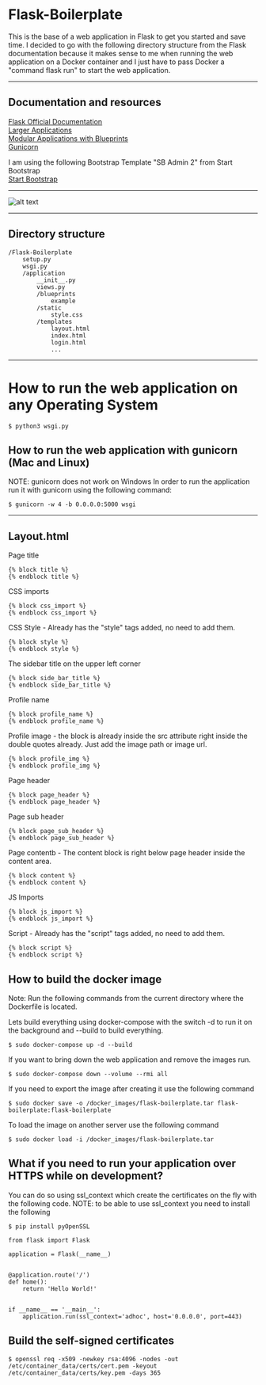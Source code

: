# Flask-Boilerplate
This is the base of a web application in Flask to get you started and save time. I decided to go with the following directory structure from the Flask documentation because it makes sense to me when running the web application on a Docker container and I just have to pass Docker a "command flask run" to start the web application.

---

## Documentation and resources
[Flask Official Documentation](https://flask.palletsprojects.com/en/1.1.x/ "Flask Official Documentation")<br />
[Larger Applications](https://flask.palletsprojects.com/en/1.1.x/patterns/packages/ "Larger Applications")<br />
[Modular Applications with Blueprints](https://flask.palletsprojects.com/en/1.1.x/blueprints/#blueprints "Modular Applications with Blueprints")<br />
[Gunicorn](https://gunicorn.org/ "Gunicorn")<br />

I am using the following Bootstrap Template "SB Admin 2" from Start Bootstrap<br />
[Start Bootstrap](https://startbootstrap.com/themes/sb-admin-2/ "SB Admin 2")

---
![alt text][logo]

[logo]: https://flask.palletsprojects.com/en/1.1.x/_images/flask-logo.png "Flask"

---

## Directory structure
```ignorelang
/Flask-Boilerplate
    setup.py
    wsgi.py
    /application
        __init__.py
        views.py
        /blueprints
            example
        /static
            style.css
        /templates
            layout.html
            index.html
            login.html
            ...
```

---

# How to run the web application on any Operating System
```ignorelang
$ python3 wsgi.py
```

## How to run the web application with gunicorn (Mac and Linux)
NOTE: gunicorn does not work on Windows
In order to run the application run it with gunicorn using the following command:
```ignorelang
$ gunicorn -w 4 -b 0.0.0.0:5000 wsgi
```

---

## Layout.html
Page title
```ignorelang
{% block title %}
{% endblock title %}
```

CSS imports
```ignorelang
{% block css_import %}
{% endblock css_import %}
```

CSS Style - Already has the "style" tags added, no need to add them.
```ignorelang
{% block style %}
{% endblock style %}
```

The sidebar title on the upper left corner
```ignorelang
{% block side_bar_title %}
{% endblock side_bar_title %}
```

Profile name
```ignorelang
{% block profile_name %}
{% endblock profile_name %}
```

Profile image - the block is already inside the src attribute right inside the double quotes already. Just add the image path or image url.
```ignorelang
{% block profile_img %}
{% endblock profile_img %}
```

Page header
```ignorelang
{% block page_header %}
{% endblock page_header %}
```

Page sub header
```ignorelang
{% block page_sub_header %}
{% endblock page_sub_header %}
```

Page contentb - The content block is right below page header inside the content area.
```ignorelang
{% block content %}
{% endblock content %}
```

JS Imports
```ignorelang
{% block js_import %}
{% endblock js_import %}
```

Script - Already has the "script" tags added, no need to add them.
```ignorelang
{% block script %}
{% endblock script %}
```

## How to build the docker image
Note: Run the following commands from the current directory where the Dockerfile is located.<br />

Lets build everything using docker-compose with the switch -d to run it on the background and --build to build everything.
```ignorelang
$ sudo docker-compose up -d --build
```

If you want to bring down the web application and remove the images run.
```ignorelang
$ sudo docker-compose down --volume --rmi all
```

If you need to export the image after creating it use the following command
```ignorelang
$ sudo docker save -o /docker_images/flask-boilerplate.tar flask-boilerplate:flask-boilerplate
```

To load the image on another server use the following command
```ignorelang
$ sudo docker load -i /docker_images/flask-boilerplate.tar
```

## What if you need to run your application over HTTPS while on development?
You can do so using ssl_context which create the certificates on the fly with the following code.
NOTE: to be able to use ssl_context you need to install the following
```ignorelang
$ pip install pyOpenSSL
```
```ignorelang
from flask import Flask

application = Flask(__name__)


@application.route('/')
def home():
    return 'Hello World!'


if __name__ == '__main__':
    application.run(ssl_context='adhoc', host='0.0.0.0', port=443)

```

## Build the self-signed certificates
```ignorelang
$ openssl req -x509 -newkey rsa:4096 -nodes -out /etc/container_data/certs/cert.pem -keyout /etc/container_data/certs/key.pem -days 365
```
